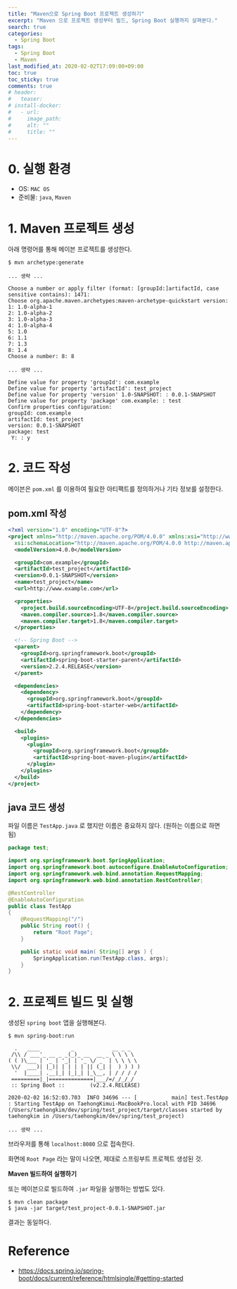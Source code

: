 ```yaml
---
title: "Maven으로 Spring Boot 프로젝트 생성하기"
excerpt: "Maven 으로 프로젝트 생성부터 빌드, Spring Boot 실행까지 살펴본다."
search: true
categories:
  - Spring Boot
tags:
  - Spring Boot
  - Maven
last_modified_at: 2020-02-02T17:09:00+09:00
toc: true
toc_sticky: true
comments: true
# header:
#   teaser:
# install-docker:
#   - url:
#     image_path:
#     alt: ""
#     title: ""
---
```


# 0. 실행 환경

- OS: `MAC OS`
- 준비물: `java`, `Maven`

# 1. Maven 프로젝트 생성

아래 명령어를 통해 메이븐 프로젝트를 생성한다.

```
$ mvn archetype:generate
```

```
... 생략 ...

Choose a number or apply filter (format: [groupId:]artifactId, case sensitive contains): 1471:
Choose org.apache.maven.archetypes:maven-archetype-quickstart version:
1: 1.0-alpha-1
2: 1.0-alpha-2
3: 1.0-alpha-3
4: 1.0-alpha-4
5: 1.0
6: 1.1
7: 1.3
8: 1.4
Choose a number: 8: 8

... 생략 ...

Define value for property 'groupId': com.example
Define value for property 'artifactId': test_project
Define value for property 'version' 1.0-SNAPSHOT: : 0.0.1-SNAPSHOT
Define value for property 'package' com.example: : test
Confirm properties configuration:
groupId: com.example
artifactId: test_project
version: 0.0.1-SNAPSHOT
package: test
 Y: : y
```

# 2. 코드 작성

메이븐은 `pom.xml` 를 이용하여 필요한 아티팩트를 정의하거나 기타 정보를 설정한다.

## pom.xml 작성

```xml
<?xml version="1.0" encoding="UTF-8"?>
<project xmlns="http://maven.apache.org/POM/4.0.0" xmlns:xsi="http://www.w3.org/2001/XMLSchema-instance"
  xsi:schemaLocation="http://maven.apache.org/POM/4.0.0 http://maven.apache.org/xsd/maven-4.0.0.xsd">
  <modelVersion>4.0.0</modelVersion>

  <groupId>com.example</groupId>
  <artifactId>test_project</artifactId>
  <version>0.0.1-SNAPSHOT</version>
  <name>test_project</name>
  <url>http://www.example.com</url>

  <properties>
    <project.build.sourceEncoding>UTF-8</project.build.sourceEncoding>
    <maven.compiler.source>1.8</maven.compiler.source>
    <maven.compiler.target>1.8</maven.compiler.target>
  </properties>

  <!-- Spring Boot -->
  <parent>
    <groupId>org.springframework.boot</groupId>
    <artifactId>spring-boot-starter-parent</artifactId>
    <version>2.2.4.RELEASE</version>
  </parent>

  <dependencies>
    <dependency>
      <groupId>org.springframework.boot</groupId>
      <artifactId>spring-boot-starter-web</artifactId>
    </dependency>
  </dependencies>

  <build>
    <plugins>
      <plugin>
        <groupId>org.springframework.boot</groupId>
        <artifactId>spring-boot-maven-plugin</artifactId>
      </plugin>
    </plugins>
  </build>
</project>

```

## java 코드 생성

파일 이름은 `TestApp.java` 로 했지만 이름은 중요하지 않다. (원하는 이름으로 하면 됨)

```java
package test;

import org.springframework.boot.SpringApplication;
import org.springframework.boot.autoconfigure.EnableAutoConfiguration;
import org.springframework.web.bind.annotation.RequestMapping;
import org.springframework.web.bind.annotation.RestController;

@RestController
@EnableAutoConfiguration
public class TestApp
{
    @RequestMapping("/")
    public String root() {
        return "Root Page";
    }

    public static void main( String[] args ) {
        SpringApplication.run(TestApp.class, args);
    }
}
```

# 2. 프로젝트 빌드 및 실행

생성된 `spring boot` 앱을 실행해본다.

```
$ mvn spring-boot:run

  .   ____          _            __ _ _
 /\\ / ___'_ __ _ _(_)_ __  __ _ \ \ \ \
( ( )\___ | '_ | '_| | '_ \/ _` | \ \ \ \
 \\/  ___)| |_)| | | | | || (_| |  ) ) ) )
  '  |____| .__|_| |_|_| |_\__, | / / / /
 =========|_|==============|___/=/_/_/_/
 :: Spring Boot ::        (v2.2.4.RELEASE)

2020-02-02 16:52:03.703  INFO 34696 --- [           main] test.TestApp                             : Starting TestApp on TaehongKimui-MacBookPro.local with PID 34696 (/Users/taehongkim/dev/spring/test_project/target/classes started by taehongkim in /Users/taehongkim/dev/spring/test_project)

... 생략 ...
```

브라우저를 통해 `localhost:8080` 으로 접속한다.

화면에 `Root Page` 라는 말이 나오면, 제대로 스프링부트 프로젝트 생성된 것.

**Maven 빌드하여 실행하기**

또는 메이븐으로 빌드하여 `.jar` 파일을 실행하는 방법도 있다.

```
$ mvn clean package
$ java -jar target/test_project-0.0.1-SNAPSHOT.jar
```

결과는 동일하다.

# Reference

- <a href="https://docs.spring.io/spring-boot/docs/current/reference/htmlsingle/#getting-started" target="_blank">https://docs.spring.io/spring-boot/docs/current/reference/htmlsingle/#getting-started</a>
